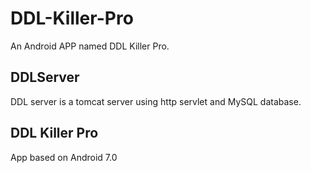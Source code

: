 # DDL-Killer-Pro
An Android APP named DDL Killer Pro.

## DDLServer
DDL server is a tomcat server using http servlet and MySQL database.

## DDL Killer Pro
App based on Android 7.0
